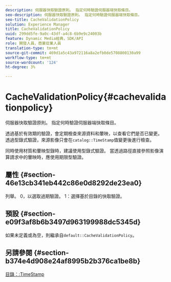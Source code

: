 ```yaml
---
description: 伺服器快取驗證原則。 指定何時驗證伺服器端快取條目。
seo-description: 伺服器快取驗證原則。 指定何時驗證伺服器端快取條目。
seo-title: CacheValidationPolicy
solution: Experience Manager
title: CacheValidationPolicy
uuid: 299dd5fe-9a0c-43df-a4c8-6b9e9c24003b
feature: Dynamic Media經典，SDK/API
role: 開發人員，商業從業人員
translation-type: tm+mt
source-git-commit: 469d1a5c43a972116a8a2efb0de5708800130a99
workflow-type: tm+mt
source-wordcount: '124'
ht-degree: 3%

---
```



# CacheValidationPolicy{#cachevalidationpolicy}

伺服器快取驗證原則。 指定何時驗證伺服器端快取條目。

透過基於有效期的驗證，會定期檢查來源資料和暈映，以查看它們是否已變更。 透過型錄式驗證，來源影像只會在`catalog::TimeStamp`值變更後進行檢查。

同時使用材質和暈映型錄時，建議使用型錄式驗證。 當透過路徑直接參照影像演算請求中的暈映時，應使用期限型驗證。

## 屬性 {#section-46e13cb341eb442c86e0d8292de23ea0}

列舉。 0，以選取過期驗證。 1：選擇基於目錄的快取驗證。

## 預設 {#section-e09f3af8b6b3497d963199988dc5345d}

如果未定義或為空，則繼承自`default::CacheValidationPolicy`。

## 另請參閱 {#section-b374e4d908e24af8995b2b376ca1be8b}

[目錄：:TimeStamp](../../../../../ir-api/material-cat/image-rendering-api-ref/c-ir-material-catalog/c-ir-material-data-reference/r-ir-timestamp-dataref.md#reference-6daf7973dc4f4b4e9e8165756db7c319)
